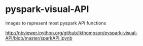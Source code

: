# pyspark-visual-API
Images to represent most pyspark API functions

http://nbviewer.ipython.org/github/jkthompson/pyspark-visual-API/blob/master/sparkAPI.ipynb
